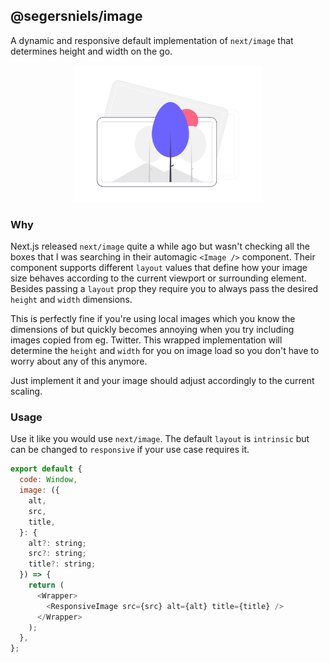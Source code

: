 ## @segersniels/image

A dynamic and responsive default implementation of `next/image` that determines height and width on the go.

<p align="center">
<img src="./resources/image.png" width="300">

### Why

Next.js released `next/image` quite a while ago but wasn't checking all the boxes that I was searching in their automagic `<Image />` component.
Their component supports different `layout` values that define how your image size behaves according to the current viewport or surrounding element.
Besides passing a `layout` prop they require you to always pass the desired `height` and `width` dimensions.

This is perfectly fine if you're using local images which you know the dimensions of but quickly becomes annoying when you try including images copied from eg. Twitter.
This wrapped implementation will determine the `height` and `width` for you on image load so you don't have to worry about any of this anymore.

Just implement it and your image should adjust accordingly to the current scaling.

### Usage

Use it like you would use `next/image`. The default `layout` is `intrinsic` but can be changed to `responsive` if your use case requires it.

```js
export default {
  code: Window,
  image: ({
    alt,
    src,
    title,
  }: {
    alt?: string;
    src?: string;
    title?: string;
  }) => {
    return (
      <Wrapper>
        <ResponsiveImage src={src} alt={alt} title={title} />
      </Wrapper>
    );
  },
};
```
